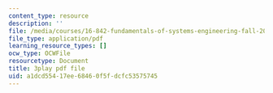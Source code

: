 ```yaml
---
content_type: resource
description: ''
file: /media/courses/16-842-fundamentals-of-systems-engineering-fall-2015/a1dcd55417ee68460f5fdcfc53575745_MOdNzHR_tck.pdf
file_type: application/pdf
learning_resource_types: []
ocw_type: OCWFile
resourcetype: Document
title: 3play pdf file
uid: a1dcd554-17ee-6846-0f5f-dcfc53575745
---
```

